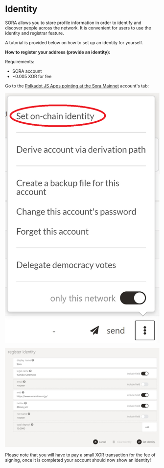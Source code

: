 # Identity

SORA allows you to store profile information in order to identify and discover people across the network. It is convenient for users to use the identity and registrar feature.

A tutorial is provided below on how to set up an identity for yourself.

**How to register your address (provide an identity):**

Requirements:&#x20;

* SORA account
* \~0.005 XOR for fee

Go to the [Polkadot JS Apps pointing at the Sora Mainnet](https://polkadot.js.org/apps/?rpc=wss%3A%2F%2Fws.sora2.soramitsu.co.jp#/accounts) account's tab:

![Step 1: Click on the hamburger menu icon on the account you wish to register an identity to and select "Set on-chain identity"](<../.gitbook/assets/image (6) (1).png>)



![Step 2: Register your Identity and click on Set Identity when finished ](<../.gitbook/assets/image (15) (1).png>)

Please note that you will have to pay a small XOR transaction for the fee of signing, once it is completed your account should now show an identity!
